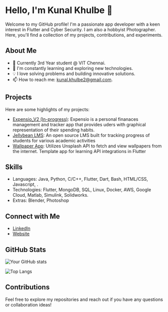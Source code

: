 # Hello, I'm Kunal Khulbe 👋

Welcome to my GitHub profile! I'm a passionate app developer with a keen interest in Flutter and Cyber Security. I am also a hobbyist Photographer. Here, you'll find a collection of my projects, contributions, and experiments.

## About Me

- 💼 Currently 3rd Year student @ VIT Chennai.
- 🌱 I'm constantly learning and exploring new technologies.
- 💡 I love solving problems and building innovative solutions.
- 📫 How to reach me: kunal.khulbe2@gmail.com.

## Projects

Here are some highlights of my projects:

- [Expensio_V2 (In-progress)](link): Expensio is a personal finanaces management and tracker app that provides uders with graphical representation of their spending habits.
- [Jellybean LMS](https://github.com/Team-Jellybean/Jellybean-Student-Tracker): An open source LMS built for tracking progress of students for various academic activities
- [Wallpaper App](https://github.com/LavenderBridge/wallpaperApp): Utilizes Unsplash API to fetch and view wallpapers from the internet. Template app for learning API integrations in Flutter

## Skills

- Languages: Java, Python, C/C++, Flutter, Dart, Bash, HTML/CSS, Javascript, .
- Technologies: Flutter, MongoDB, SQL, Linux, Docker, AWS, Google Cloud, Matlab, Simulink, Solidworks.
- Extras: Blender, Photoshop

## Connect with Me

- [LinkedIn](https://www.linkedin.com/in/kunal-khulbe-4376b8221/)
- [Website](https://lavenderbridge.github.io/)

## GitHub Stats

![Your GitHub stats](https://github-readme-stats.vercel.app/api?username=yourusername&show_icons=true&theme=radical)

![Top Langs](https://github-readme-stats.vercel.app/api/top-langs/?username=yourusername&layout=compact&theme=radical)

## Contributions

Feel free to explore my repositories and reach out if you have any questions or collaboration ideas!
